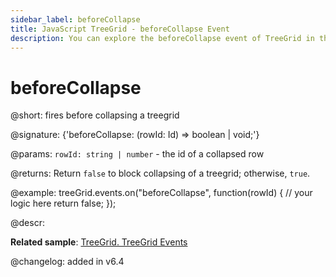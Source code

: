 ```yaml
---
sidebar_label: beforeCollapse
title: JavaScript TreeGrid - beforeCollapse Event 
description: You can explore the beforeCollapse event of TreeGrid in the documentation of the DHTMLX JavaScript UI library. Browse developer guides and API reference, try out code examples and live demos, and download a free 30-day evaluation version of DHTMLX Suite 7.
---
```


# beforeCollapse

@short: fires before collapsing a treegrid

@signature: {'beforeCollapse: (rowId: Id) => boolean | void;'}

@params:
`rowId: string | number` - the id of a collapsed row

@returns:
Return `false` to block collapsing of a treegrid; otherwise, `true`.

@example:
treeGrid.events.on("beforeCollapse", function(rowId) {
    // your logic here
    return false;
});

@descr:

**Related sample**: [TreeGrid. TreeGrid Events	](https://snippet.dhtmlx.com/sgwnxshe)

@changelog: added in v6.4
